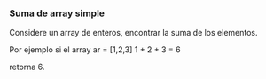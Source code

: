 ### Suma de array simple
Considere un array de enteros, encontrar la suma de los elementos. 

Por ejemplo si el array ar = [1,2,3] 
1 + 2 + 3 = 6 

retorna 6.